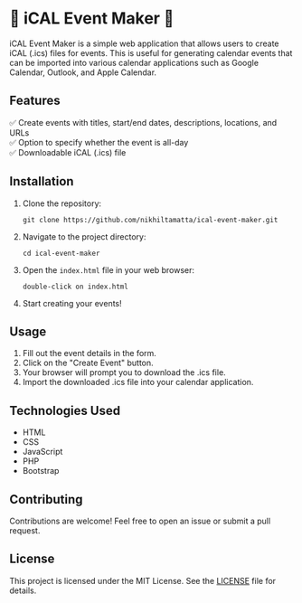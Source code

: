 # 📅 iCAL Event Maker 🎉

iCAL Event Maker is a simple web application that allows users to create iCAL (.ics) files for events. This is useful for generating calendar events that can be imported into various calendar applications such as Google Calendar, Outlook, and Apple Calendar.

## Features
✅ Create events with titles, start/end dates, descriptions, locations, and URLs  
✅ Option to specify whether the event is all-day  
✅ Downloadable iCAL (.ics) file  

## Installation
1. Clone the repository:
   ```
   git clone https://github.com/nikhiltamatta/ical-event-maker.git
   ```
2. Navigate to the project directory:
   ```
   cd ical-event-maker
   ```
3. Open the `index.html` file in your web browser:
   ```
   double-click on index.html
   ```
4. Start creating your events!

## Usage
1. Fill out the event details in the form.
2. Click on the "Create Event" button.
3. Your browser will prompt you to download the .ics file.
4. Import the downloaded .ics file into your calendar application.

## Technologies Used
- HTML
- CSS
- JavaScript
- PHP
- Bootstrap

## Contributing
Contributions are welcome! Feel free to open an issue or submit a pull request.

## License
This project is licensed under the MIT License. See the [LICENSE](LICENSE) file for details.
